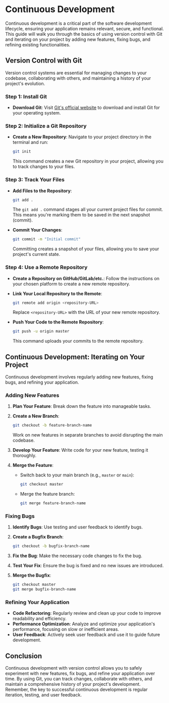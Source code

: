 # Continuous Development

Continuous development is a critical part of the software development lifecycle, ensuring your application remains relevant, secure, and functional. This guide will walk you through the basics of using version control with Git and iterating on your project by adding new features, fixing bugs, and refining existing functionalities.

## Version Control with Git

Version control systems are essential for managing changes to your codebase, collaborating with others, and maintaining a history of your project's evolution.

### Step 1: Install Git

- **Download Git**: Visit [Git's official website](https://git-scm.com/) to download and install Git for your operating system.

### Step 2: Initialize a Git Repository

- **Create a New Repository**: Navigate to your project directory in the terminal and run:

  ```bash
  git init
  ```

  This command creates a new Git repository in your project, allowing you to track changes to your files.

### Step 3: Track Your Files

- **Add Files to the Repository**:

  ```bash
  git add .
  ```

  The `git add .` command stages all your current project files for commit. This means you're marking them to be saved in the next snapshot (commit).

- **Commit Your Changes**:

  ```bash
  git commit -m "Initial commit"
  ```

  Committing creates a snapshot of your files, allowing you to save your project's current state.

### Step 4: Use a Remote Repository

- **Create a Repository on GitHub/GitLab/etc.**: Follow the instructions on your chosen platform to create a new remote repository.

- **Link Your Local Repository to the Remote**:

  ```bash
  git remote add origin <repository-URL>
  ```

  Replace `<repository-URL>` with the URL of your new remote repository.

- **Push Your Code to the Remote Repository**:

  ```bash
  git push -u origin master
  ```

  This command uploads your commits to the remote repository.

## Continuous Development: Iterating on Your Project

Continuous development involves regularly adding new features, fixing bugs, and refining your application.

### Adding New Features

1. **Plan Your Feature**: Break down the feature into manageable tasks.
2. **Create a New Branch**:

   ```bash
   git checkout -b feature-branch-name
   ```

   Work on new features in separate branches to avoid disrupting the main codebase.

3. **Develop Your Feature**: Write code for your new feature, testing it thoroughly.
4. **Merge the Feature**:

   - Switch back to your main branch (e.g., `master` or `main`):

     ```bash
     git checkout master
     ```

   - Merge the feature branch:

     ```bash
     git merge feature-branch-name
     ```

### Fixing Bugs

1. **Identify Bugs**: Use testing and user feedback to identify bugs.
2. **Create a Bugfix Branch**:

   ```bash
   git checkout -b bugfix-branch-name
   ```

3. **Fix the Bug**: Make the necessary code changes to fix the bug.
4. **Test Your Fix**: Ensure the bug is fixed and no new issues are introduced.
5. **Merge the Bugfix**:

   ```bash
   git checkout master
   git merge bugfix-branch-name
   ```

### Refining Your Application

- **Code Refactoring**: Regularly review and clean up your code to improve readability and efficiency.
- **Performance Optimization**: Analyze and optimize your application's performance, focusing on slow or inefficient areas.
- **User Feedback**: Actively seek user feedback and use it to guide future development.

## Conclusion

Continuous development with version control allows you to safely experiment with new features, fix bugs, and refine your application over time. By using Git, you can track changes, collaborate with others, and maintain a comprehensive history of your project's development. Remember, the key to successful continuous development is regular iteration, testing, and user feedback.

